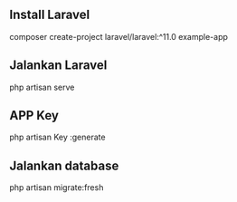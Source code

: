 

## Install Laravel
composer create-project laravel/laravel:^11.0 example-app

## Jalankan Laravel
php artisan serve

## APP Key
php artisan Key :generate

## Jalankan database
php artisan migrate:fresh
